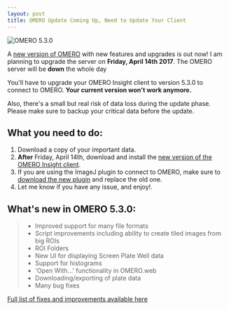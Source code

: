 ```yaml
---
layout: post
title: OMERO Update Coming Up, Need to Update Your Client
---
```


![OMERO 5.3.0](http://www.openmicroscopy.org/site/support/ome-artwork/omero-logos/omero-logo-400.png)

A [new version of OMERO](http://downloads.openmicroscopy.org/omero/5.3.0/) with new features and upgrades is out now! I am planning to upgrade the server on **Friday, April 14th 2017**. The OMERO server will be **down** the whole day

You'll have to upgrade your OMERO Insight client to version 5.3.0 to connect to OMERO. **Your current version won't work anymore.** 

Also, there's a small but real risk of data loss during the update phase. Please make sure to backup your critical data before the update.

What you need to do:
----
1. Download a copy of your important data.
2. **After** Friday, April 14th, download and install the [new version of the OMERO Insight client](http://downloads.openmicroscopy.org/omero/5.3.0/).
3. If you are using the ImageJ plugin to connect to OMERO, make sure to [download the new plugin](http://downloads.openmicroscopy.org/omero/5.3.0/artifacts/OMERO.insight-ij-5.3.0-ice36-b59.zip) and replace the old one.
4. Let me know if you have any issue, and enjoy!.



What's new in OMERO 5.3.0:
----

>* Improved support for many file formats 
>* Script improvements including ability to create tiled images from big ROIs
>* ROI Folders
>* New UI for displaying Screen Plate Well data
>* Support for histograms
>* 'Open With...' functionality in OMERO.web
>* Downloading/exporting of plate data
>* Many bug fixes

[Full list of fixes and improvements available here](http://www.openmicroscopy.org/site/support/omero5.3/users/whatsnew.html)
